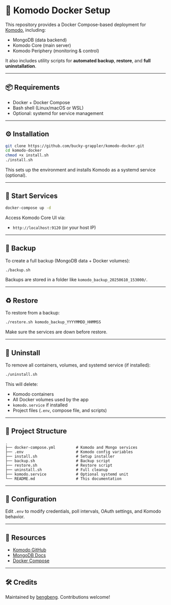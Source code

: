# 🦎 Komodo Docker Setup

This repository provides a Docker Compose-based deployment for [Komodo](https://github.com/mbecker20/komodo), including:

- MongoDB (data backend)
- Komodo Core (main server)
- Komodo Periphery (monitoring & control)

It also includes utility scripts for **automated backup**, **restore**, and **full uninstallation**.

---

## 📦 Requirements

- Docker + Docker Compose
- Bash shell (Linux/macOS or WSL)
- Optional: systemd for service management

---

## ⚙️ Installation

```bash
git clone https://github.com/bucky-grappler/komodo-docker.git
cd komodo-docker
chmod +x install.sh
./install.sh
```

This sets up the environment and installs Komodo as a systemd service (optional).

---

## 🚀 Start Services

```bash
docker-compose up -d
```

Access Komodo Core UI via:

- `http://localhost:9120` (or your host IP)

---

## 💾 Backup

To create a full backup (MongoDB data + Docker volumes):

```bash
./backup.sh
```

Backups are stored in a folder like `komodo_backup_20250610_153000/`.

---

## ♻️ Restore

To restore from a backup:

```bash
./restore.sh komodo_backup_YYYYMMDD_HHMMSS
```

Make sure the services are down before restore.

---

## 🧹 Uninstall

To remove all containers, volumes, and systemd service (if installed):

```bash
./uninstall.sh
```

This will delete:
- Komodo containers
- All Docker volumes used by the app
- `komodo.service` if installed
- Project files (`.env`, compose file, and scripts)

---

## 📁 Project Structure

```
.
├── docker-compose.yml         # Komodo and Mongo services
├── .env                       # Komodo config variables
├── install.sh                 # Setup installer
├── backup.sh                  # Backup script
├── restore.sh                 # Restore script
├── uninstall.sh               # Full cleanup
├── komodo.service             # Optional systemd unit
└── README.md                  # This documentation
```

---

## 🔐 Configuration

Edit `.env` to modify credentials, poll intervals, OAuth settings, and Komodo behavior.

---

## 🔗 Resources

- [Komodo GitHub](https://github.com/mbecker20/komodo)
- [MongoDB Docs](https://www.mongodb.com/docs/)
- [Docker Compose](https://docs.docker.com/compose/)

---

## 🛠 Credits

Maintained by [bengbeng](https://github.com/bucky-grappler). Contributions welcome!
